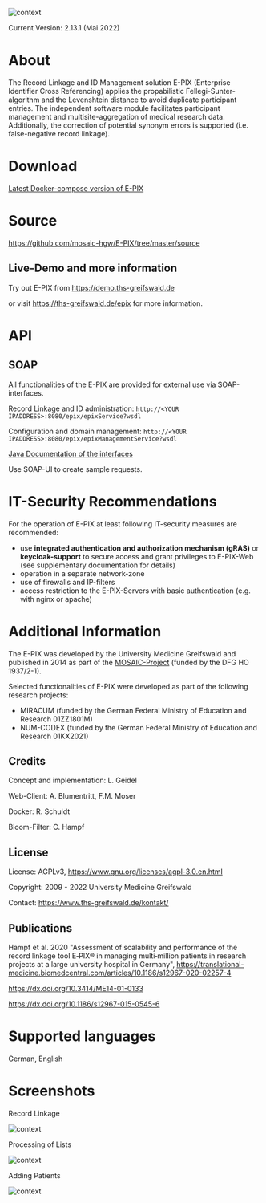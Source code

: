 ![context](https://user-images.githubusercontent.com/12081369/49164561-a4481500-f32f-11e8-9f0d-fa7a730f4b9d.png)

Current Version: 2.13.1 (Mai 2022)

# About #
The Record Linkage and ID Management solution E-PIX (Enterprise Identifier Cross Referencing) applies the propabilistic Fellegi-Sunter-algorithm and the Levenshtein distance to avoid duplicate participant entries. The independent software module facilitates participant management and multisite-aggregation of medical research data. Additionally, the correction of potential synonym errors is supported (i.e. false-negative record linkage).

# Download #

[Latest Docker-compose version of E-PIX](https://www.ths-greifswald.de/e-pix/#_download "")

# Source #

https://github.com/mosaic-hgw/E-PIX/tree/master/source

## Live-Demo and more information ##

Try out E-PIX from https://demo.ths-greifswald.de

or visit https://ths-greifswald.de/epix for more information.

# API

## SOAP

All functionalities of the E-PIX are provided for external use via SOAP-interfaces.

Record Linkage and ID administration: ``http://<YOUR IPADDRESS>:8080/epix/epixService?wsdl``

Configuration and domain management: ``http://<YOUR IPADDRESS>:8080/epix/epixManagementService?wsdl``

[Java Documentation of the interfaces](https://www.ths-greifswald.de/epix/doc)

Use SOAP-UI to create sample requests.

# IT-Security Recommendations #
For the operation of E-PIX at least following IT-security measures are recommended:

* use **integrated authentication and authorization mechanism (gRAS)** or **keycloak-support** to secure access and grant privileges to E-PIX-Web (see supplementary documentation for details)
* operation in a separate network-zone
* use of firewalls and IP-filters
* access restriction to the E-PIX-Servers with basic authentication (e.g. with nginx or apache)

# Additional Information #

The E-PIX was developed by the University Medicine Greifswald  and published in 2014 as part of the [MOSAIC-Project](https://ths-greifswald.de/mosaic "")  (funded by the DFG HO 1937/2-1).

Selected functionalities of E-PIX were developed as part of the following research projects:
- MIRACUM (funded by the German Federal Ministry of Education and Research 01ZZ1801M)
- NUM-CODEX (funded by the German Federal Ministry of Education and Research 01KX2021)

## Credits ##
Concept and implementation: L. Geidel

Web-Client: A. Blumentritt, F.M. Moser

Docker: R. Schuldt

Bloom-Filter: C. Hampf

## License ##
License: AGPLv3, https://www.gnu.org/licenses/agpl-3.0.en.html

Copyright: 2009 - 2022 University Medicine Greifswald

Contact: https://www.ths-greifswald.de/kontakt/

## Publications ##

Hampf et al. 2020 "Assessment of scalability and performance of the record linkage tool E‑PIX® in managing multi‑million patients in research projects at a large university hospital in Germany", https://translational-medicine.biomedcentral.com/articles/10.1186/s12967-020-02257-4

https://dx.doi.org/10.3414/ME14-01-0133

https://dx.doi.org/10.1186/s12967-015-0545-6

# Supported languages #
German, English

# Screenshots #

Record Linkage

![context](https://raw.githubusercontent.com/mosaic-hgw/E-PIX/master/docker/standard/screenshots/E-PIX-Screenshot-Dublettenaufl%C3%B6sung.png)

Processing of Lists

![context](https://raw.githubusercontent.com/mosaic-hgw/E-PIX/master/docker/standard/screenshots/E-PIX-Screenshot-Listenverarbeitung.png)

Adding Patients

![context](https://raw.githubusercontent.com/mosaic-hgw/E-PIX/master/docker/standard/screenshots/E-PIX-Screenshot-Personen-erfassen.png)
